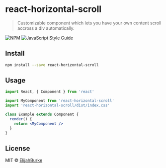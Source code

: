 # react-horizontal-scroll

> Customizable component which lets you have your own content scroll accross a div automatically.

[![NPM](https://img.shields.io/npm/v/react-horizontal-scroll.svg)](https://www.npmjs.com/package/react-horizontal-scroll) [![JavaScript Style Guide](https://img.shields.io/badge/code_style-standard-brightgreen.svg)](https://standardjs.com)

## Install

```bash
npm install --save react-horizontal-scroll
```

## Usage

```jsx
import React, { Component } from 'react'

import MyComponent from 'react-horizontal-scroll'
import 'react-horizontal-scroll/dist/index.css'

class Example extends Component {
  render() {
    return <MyComponent />
  }
}
```

## License

MIT © [ElijahBurke](https://github.com/ElijahBurke)
